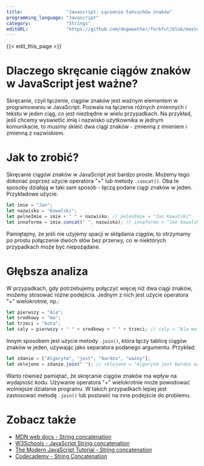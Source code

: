 ```yaml
---
title:                "Javascript: Łączenie łańcuchów znaków"
programming_language: "Javascript"
category:             "Strings"
editURL:              "https://github.com/dogweather/forkful/blob/master/content/pl/javascript/concatenating-strings.md"
---
```


{{< edit_this_page >}}

# Dlaczego skręcanie ciągów znaków w JavaScript jest ważne?

Skręcanie, czyli łączenie, ciągów znaków jest ważnym elementem w programowaniu w JavaScript. Pozwala na łączenie różnych zmiennych i tekstu w jeden ciąg, co jest niezbędne w wielu przypadkach. Na przykład, jeśli chcemy wyświetlić imię i nazwisko użytkownika w jednym komunikacie, to musimy skleić dwa ciągi znaków - zmienną z imieniem i zmienną z nazwiskiem.

# Jak to zrobić?

Skręcanie ciągów znaków w JavaScript jest bardzo proste. Możemy tego dokonać poprzez użycie operatora "+" lub metody `.concat()`. Oba te sposoby działają w taki sam sposób - łączą podane ciągi znaków w jeden. Przykładowe użycie:

```Javascript
let imie = "Jan";
let nazwisko = "Kowalski";
let pelneImie = imie + " " + nazwisko; // pelenImie = "Jan Kowalski"
let innaforma = imie.concat(" ", nazwisko); // innaforma = "Jan Kowalski"
```

Pamiętajmy, że jeśli nie użyjemy spacji w skłądania ciągów, to otrzymamy po prostu połączenie dwóch słów bez przerwy, co w niektórych przypadkach może być niepożądane.

# Głębsza analiza

W przypadkach, gdy potrzebujemy połączyć więcej niż dwa ciągi znaków, możemy stosować różne podejścia. Jednym z nich jest użycie operatora "+" wielokrotnie, np.:

```Javascript
let pierwszy = "Ala";
let srodkowy = "ma";
let trzeci = "kota";
let caly = pierwszy + " " + srodkowy + " " + trzeci; // caly = "Ala ma kota"
```

Innym sposobem jest użycie metody `.join()`, która łączy tablicę ciągów znaków w jeden, używając jako separatora podanego argumentu. Przykład:

```Javascript
let zdanie = ["Algorytm", "jest", "bardzo", "ważny"];
let sklejone = zdanie.join(" "); // sklejone = "Algorytm jest bardzo ważny"
```

Warto również pamiętać, że skręcanie ciągów znaków ma wpływ na wydajność kodu. Używanie operatora "+" wielokrotnie może powodować wolniejsze działanie programu. W takich przypadkach lepiej jest zastosować metodę `.join()` lub postawić na inne podejście do problemu. 

# Zobacz także

- [MDN web docs - String concatenation](https://developer.mozilla.org/en-US/docs/Web/JavaScript/Reference/Operators/Addition_assignment)
- [W3Schools - JavaScript String concatenation](https://www.w3schools.com/js/js_string_concat.asp)
- [The Modern JavaScript Tutorial - String concatenation](https://javascript.info/string)
- [Codecademy - String Concatenation](https://www.codecademy.com/learn/learn-javascript/modules/learn-javascript-strings/cheatsheet)